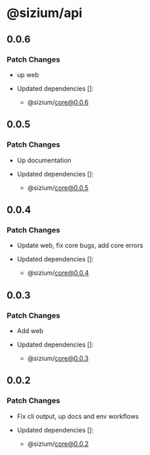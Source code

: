 # @sizium/api

## 0.0.6

### Patch Changes

- up web

- Updated dependencies []:
  - @sizium/core@0.0.6

## 0.0.5

### Patch Changes

- Up documentation

- Updated dependencies []:
  - @sizium/core@0.0.5

## 0.0.4

### Patch Changes

- Update web, fix core bugs, add core errors

- Updated dependencies []:
  - @sizium/core@0.0.4

## 0.0.3

### Patch Changes

- Add web

- Updated dependencies []:
  - @sizium/core@0.0.3

## 0.0.2

### Patch Changes

- Fix cli output, up docs and env workflows

- Updated dependencies []:
  - @sizium/core@0.0.2
